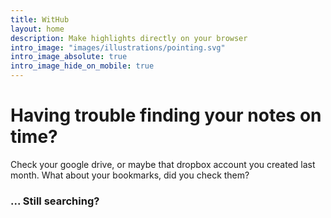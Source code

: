 ```yaml
---
title: WitHub
layout: home
description: Make highlights directly on your browser
intro_image: "images/illustrations/pointing.svg"
intro_image_absolute: true
intro_image_hide_on_mobile: true
---
```



# Having trouble finding your notes on time?

Check your google drive, or maybe that dropbox account you created last month. What about your bookmarks, did you check them?

### ... Still searching?

